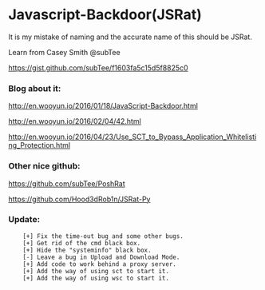 # Javascript-Backdoor(JSRat)


It is my mistake of naming and the accurate name of this should be JSRat.


Learn from  Casey Smith @subTee


https://gist.github.com/subTee/f1603fa5c15d5f8825c0

### Blog about it:


http://en.wooyun.io/2016/01/18/JavaScript-Backdoor.html


http://en.wooyun.io/2016/02/04/42.html


http://en.wooyun.io/2016/04/23/Use_SCT_to_Bypass_Application_Whitelisting_Protection.html


### Other nice github:


https://github.com/subTee/PoshRat


https://github.com/Hood3dRob1n/JSRat-Py

### Update:

		[+] Fix the time-out bug and some other bugs.
		[+] Get rid of the cmd black box.
		[+] Hide the "systeminfo" black box.
		[-] Leave a bug in Upload and Download Mode.
		[+] Add code to work behind a proxy server.
		[+] Add the way of using sct to start it.
		[+] Add the way of using wsc to start it.
